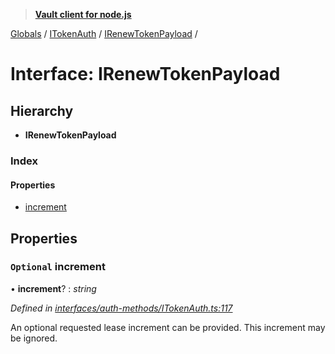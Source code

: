 > **[Vault client for node.js](../README.md)**

[Globals](../globals.md) / [ITokenAuth](../modules/itokenauth.md) / [IRenewTokenPayload](itokenauth.irenewtokenpayload.md) /

# Interface: IRenewTokenPayload

## Hierarchy

* **IRenewTokenPayload**

### Index

#### Properties

* [increment](itokenauth.irenewtokenpayload.md#optional-increment)

## Properties

### `Optional` increment

• **increment**? : *string*

*Defined in [interfaces/auth-methods/ITokenAuth.ts:117](https://github.com/theogravity/vault-tacular/blob/7a596ac/src/interfaces/auth-methods/ITokenAuth.ts#L117)*

An optional requested lease increment can be provided. This increment may be ignored.